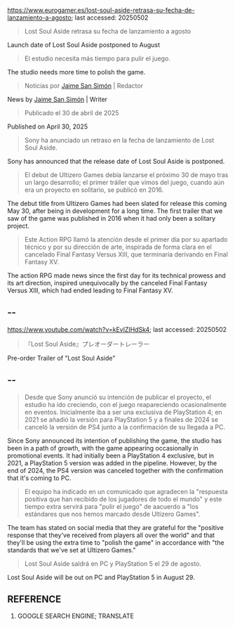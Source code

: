 https://www.eurogamer.es/lost-soul-aside-retrasa-su-fecha-de-lanzamiento-a-agosto; last accessed: 20250502

> Lost Soul Aside retrasa su fecha de lanzamiento a agosto

Launch date of Lost Soul Aside postponed to August

> El estudio necesita más tiempo para pulir el juego.

The studio needs more time to polish the game.

> Noticias por [Jaime San Simón](https://www.eurogamer.es/authors/jaime-san-simon) | Redactor

News by [Jaime San Simón](https://www.eurogamer.es/authors/jaime-san-simon) | Writer

> Publicado el 30 de abril de 2025

Published on April 30, 2025

> Sony ha anunciado un retraso en la fecha de lanzamiento de Lost Soul Aside.

Sony has announced that the release date of Lost Soul Aside is postponed.

> El debut de Ultizero Games debía lanzarse el próximo 30 de mayo tras un largo desarrollo; el primer tráiler que vimos del juego, cuando aún era un proyecto en solitario, se publicó en 2016.

The debut title from Ultizero Games had been slated for release this coming May 30, after being in development for a long time. The first trailer that we saw of the game was published in 2016 when it had only been a solitary project. 

> Este Action RPG llamó la atención desde el primer día por su apartado técnico y por su dirección de arte, inspirada de forma clara en el cancelado Final Fantasy Versus XIII, que terminaría derivando en Final Fantasy XV. 

The action RPG made news since the first day for its technical prowess and its art direction, inspired unequivocally by the canceled Final Fantasy Versus XIII, which had ended leading to Final Fantasy XV.

## --

https://www.youtube.com/watch?v=kEvlZIHdSk4; last accessed: 20250502

> 『Lost Soul Aside』プレオーダートレーラー 

Pre-order Trailer of "Lost Soul Aside"

## --

> Desde que Sony anunció su intención de publicar el proyecto, el estudio ha ido creciendo, con el juego reapareciendo ocasionalmente en eventos. Inicialmente iba a ser una exclusiva de PlayStation 4; en 2021 se añadió la versión para PlayStation 5 y a finales de 2024 se canceló la versión de PS4 junto a la confirmación de su llegada a PC.

Since Sony announced its intention of publishing the game, the studio has been in a path of growth, with the game appearing occasionally in promotional events. It had initially been a PlayStation 4 exclusive, but in 2021, a PlayStation 5 version was added in the pipeline. However, by the end of 2024, the PS4 version was canceled together with the confirmation that it's coming to PC.

> El equipo ha indicado en un comunicado que agradecen la "respuesta positiva que han recibido de los jugadores de todo el mundo" y este tiempo extra servirá para "pulir el juego" de aacuerdo a "los estándares que nos hemos marcado desde Ultizero Games".

The team has stated on social media that they are grateful for the "positive response that they've received from players all over the world" and that they'll be using the extra time to "polish the game" in accordance with "the standards that we've set at Ultizero Games."

> Lost Soul Aside saldrá en PC y PlayStation 5 el 29 de agosto. 

Lost Soul Aside will be out on PC and PlayStation 5 in August 29.

## REFERENCE

1) GOOGLE SEARCH ENGINE; TRANSLATE